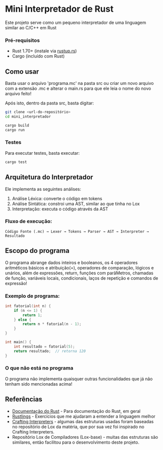 # Mini Interpretador de Rust
Este projeto serve como um pequeno interpretador de uma linguagem similar ao C/C++ em Rust

### Pré-requisitos
- Rust 1.70+ (instale via [rustup.rs](https://rustup.rs/))
- Cargo (incluído com Rust)

## Como usar
Basta usar o arquivo 'programa.mc' na pasta src ou criar um novo arquivo com a
extensão .mc e alterar o main.rs para que ele leia o nome do novo arquivo feito!

Após isto, dentro da pasta src, basta digitar:
```bash
git clone <url-do-repositório>
cd mini_interpretador

cargo build
cargo run 
```
### Testes
Para executar testes, basta executar:
```bash
cargo test
```


## Arquitetura do Interpretador
Ele implementa as seguintes análises:
1. Análise Léxica: converte o código em tokens
2. Análise Sintática: constroi uma AST, similar ao que tinha no Lox
3. Interpretação: executa o código através da AST

### Fluxo de execução:
```
Código Fonte (.mc) → Lexer → Tokens → Parser → AST → Interpreter → Resultado
```

## Escopo do programa
O programa abrange dados inteiros e booleanos, os 4 operadores aritméticos básicos e atribuição(=), operadores de comparação, lógicos e unários, além de expressões, return, funções com parâMetros, chamadas de função, variáveis locais, condicionais, laços de repetição e comandos de expressão!

### Exemplo de programa:
```c
int fatorial(int n) {
    if (n <= 1) {
        return 1;
    } else {
        return n * fatorial(n - 1);
    }
}

int main() {
    int resultado = fatorial(5);
    return resultado;  // retorna 120
}
```

### O que não está no programa
O programa não implementa quaisquer outras funcionalidades que já não tenham sido mencionadas acima!

## Referências
- [Documentação do Rust](https://www.rust-lang.org/) - Para documentação do Rust, em geral
- [Rustlings](https://rustlings.rust-lang.org/) - Exercícios que me ajudaram a entender a linguagem melhor
- [Crafting Interpreters](https://craftinginterpreters.com/) - algumas das estruturas usadas foram baseadas no repositório de Lox da matéria, que por sua vez foi inspirado no Crafting Interpreters.
- Repositório Lox de Compiladores (Lox-base) - muitas das estruturas são similares, então facilitou para o desenvolvimento deste projeto.